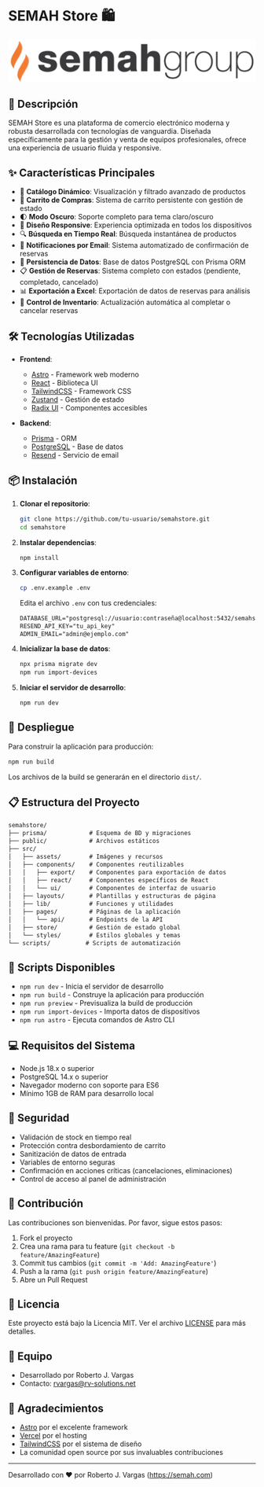 # SEMAH Store 🛍️

![SEMAH Store](./src/assets/semahLogo.png)

## 🚀 Descripción

SEMAH Store es una plataforma de comercio electrónico moderna y robusta desarrollada con tecnologías de vanguardia. Diseñada específicamente para la gestión y venta de equipos profesionales, ofrece una experiencia de usuario fluida y responsive.

## ✨ Características Principales

- 🎯 **Catálogo Dinámico**: Visualización y filtrado avanzado de productos
- 🛒 **Carrito de Compras**: Sistema de carrito persistente con gestión de estado
- 🌓 **Modo Oscuro**: Soporte completo para tema claro/oscuro
- 📱 **Diseño Responsive**: Experiencia optimizada en todos los dispositivos
- 🔍 **Búsqueda en Tiempo Real**: Búsqueda instantánea de productos
- 📧 **Notificaciones por Email**: Sistema automatizado de confirmación de reservas
- 💾 **Persistencia de Datos**: Base de datos PostgreSQL con Prisma ORM
- 📋 **Gestión de Reservas**: Sistema completo con estados (pendiente, completado, cancelado)
- 📊 **Exportación a Excel**: Exportación de datos de reservas para análisis
- 🔄 **Control de Inventario**: Actualización automática al completar o cancelar reservas

## 🛠️ Tecnologías Utilizadas

- **Frontend**:
  - [Astro](https://astro.build/) - Framework web moderno
  - [React](https://reactjs.org/) - Biblioteca UI
  - [TailwindCSS](https://tailwindcss.com/) - Framework CSS
  - [Zustand](https://zustand-demo.pmnd.rs/) - Gestión de estado
  - [Radix UI](https://www.radix-ui.com/) - Componentes accesibles

- **Backend**:
  - [Prisma](https://www.prisma.io/) - ORM
  - [PostgreSQL](https://www.postgresql.org/) - Base de datos
  - [Resend](https://resend.com/) - Servicio de email

## 📦 Instalación

1. **Clonar el repositorio**:
   ```bash
   git clone https://github.com/tu-usuario/semahstore.git
   cd semahstore
   ```

2. **Instalar dependencias**:
   ```bash
   npm install
   ```

3. **Configurar variables de entorno**:
   ```bash
   cp .env.example .env
   ```
   Edita el archivo `.env` con tus credenciales:
   ```env
   DATABASE_URL="postgresql://usuario:contraseña@localhost:5432/semahstore"
   RESEND_API_KEY="tu_api_key"
   ADMIN_EMAIL="admin@ejemplo.com"
   ```

4. **Inicializar la base de datos**:
   ```bash
   npx prisma migrate dev
   npm run import-devices
   ```

5. **Iniciar el servidor de desarrollo**:
   ```bash
   npm run dev
   ```

## 🚀 Despliegue

Para construir la aplicación para producción:

```bash
npm run build
```

Los archivos de la build se generarán en el directorio `dist/`.

## 📋 Estructura del Proyecto

```
semahstore/
├── prisma/            # Esquema de BD y migraciones
├── public/            # Archivos estáticos
├── src/
│   ├── assets/        # Imágenes y recursos
│   ├── components/    # Componentes reutilizables
│   │   ├── export/    # Componentes para exportación de datos
│   │   ├── react/     # Componentes específicos de React
│   │   └── ui/        # Componentes de interfaz de usuario
│   ├── layouts/       # Plantillas y estructuras de página
│   ├── lib/           # Funciones y utilidades
│   ├── pages/         # Páginas de la aplicación
│   │   └── api/       # Endpoints de la API
│   ├── store/         # Gestión de estado global
│   └── styles/        # Estilos globales y temas
└── scripts/          # Scripts de automatización
```

## 📝 Scripts Disponibles

- `npm run dev` - Inicia el servidor de desarrollo
- `npm run build` - Construye la aplicación para producción
- `npm run preview` - Previsualiza la build de producción
- `npm run import-devices` - Importa datos de dispositivos
- `npm run astro` - Ejecuta comandos de Astro CLI

## 💻 Requisitos del Sistema

- Node.js 18.x o superior
- PostgreSQL 14.x o superior
- Navegador moderno con soporte para ES6
- Mínimo 1GB de RAM para desarrollo local

## 🔐 Seguridad

- Validación de stock en tiempo real
- Protección contra desbordamiento de carrito
- Sanitización de datos de entrada
- Variables de entorno seguras
- Confirmación en acciones críticas (cancelaciones, eliminaciones)
- Control de acceso al panel de administración

## 🤝 Contribución

Las contribuciones son bienvenidas. Por favor, sigue estos pasos:

1. Fork el proyecto
2. Crea una rama para tu feature (`git checkout -b feature/AmazingFeature`)
3. Commit tus cambios (`git commit -m 'Add: AmazingFeature'`)
4. Push a la rama (`git push origin feature/AmazingFeature`)
5. Abre un Pull Request

## 📄 Licencia

Este proyecto está bajo la Licencia MIT. Ver el archivo [LICENSE](LICENSE) para más detalles.

## 👥 Equipo

- Desarrollado por Roberto J. Vargas
- Contacto: rvargas@rv-solutions.net

## 🌟 Agradecimientos

- [Astro](https://astro.build/) por el excelente framework
- [Vercel](https://vercel.com/) por el hosting
- [TailwindCSS](https://tailwindcss.com/) por el sistema de diseño
- La comunidad open source por sus invaluables contribuciones

---

Desarrollado con ❤️ por Roberto J. Vargas
(https://semah.com)
